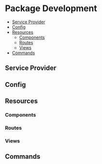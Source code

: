 # Package Development

- [Service Provider](#service-provider)
- [Config](#config)
- [Resources](#resources)
  - [Components](#components)
  - [Routes](#routes)
  - [Views](#views)
- [Commands](#commands)

<a name="service-provider"></a>

## Service Provider

<a name="config"></a>

## Config

<a name="resources"></a>

## Resources

<a name="components"></a>

### Components

<a name="routes"></a>

### Routes

<a name="views"></a>

### Views

<a name="commands"></a>

## Commands
